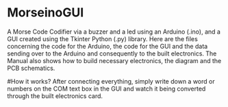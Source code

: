 # MorseinoGUI
A Morse Code Codifier via a buzzer and a led using an Arduino (.ino), and a GUI created using the Tkinter Python (.py) library. 
Here are the files concerning the code for the Arduino, the code for the GUI and the data sending over to the Arduino and consequently to the built electronics. 
The Manual also shows how to build necessary electronics, the diagram and the PCB schematics.

#How it works?
After connecting everything, simply write down a word or numbers on the COM text box in the GUI and watch it being converted through the built electronics card.
